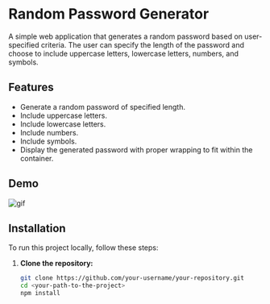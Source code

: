 # Random Password Generator

A simple web application that generates a random password based on user-specified criteria. The user can specify the length of the password and choose to include uppercase letters, lowercase letters, numbers, and symbols.

## Features

- Generate a random password of specified length.
- Include uppercase letters.
- Include lowercase letters.
- Include numbers.
- Include symbols.
- Display the generated password with proper wrapping to fit within the container.

## Demo

![gif](https://github.com/user-attachments/assets/55fef9d0-8c57-4bf2-b715-ce16b23897e2)

## Installation

To run this project locally, follow these steps:

1. **Clone the repository:**

   ```sh
   git clone https://github.com/your-username/your-repository.git
   cd <your-path-to-the-project>
   npm install
   ```
